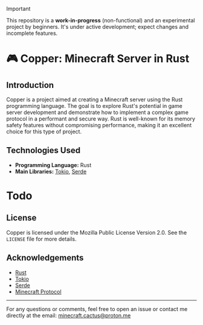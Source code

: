 > [!IMPORTANT]
> This repository is a **work-in-progress** (non-functional) and an experimental project by beginners. It's under active development; expect changes and incomplete features.

# 🎮 Copper: Minecraft Server in Rust

## Introduction

Copper is a project aimed at creating a Minecraft server using the Rust programming language. The goal is to explore Rust's potential in game server development and demonstrate how to implement a complex game protocol in a performant and secure way. Rust is well-known for its memory safety features without compromising performance, making it an excellent choice for this type of project.


## Technologies Used

- **Programming Language:** Rust
- **Main Libraries:** [Tokio](https://tokio.rs/), [Serde](https://serde.rs/)

# Todo




## License

Copper is licensed under the Mozilla Public License Version 2.0. See the `LICENSE` file for more details.

## Acknowledgements

- [Rust](https://www.rust-lang.org/)
- [Tokio](https://tokio.rs/)
- [Serde](https://serde.rs/)
- [Minecraft Protocol](https://wiki.vg/Protocol)

---

For any questions or comments, feel free to open an issue or contact me directly at the email: [minecraft.cactus@proton.me](mailto:minecraft.cactus@proton.me)
